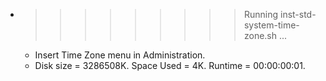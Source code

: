 * >>>>>>>>> Running inst-std-system-time-zone.sh ...
  * Insert Time Zone menu in Administration.
  * Disk size = 3286508K. Space Used = 4K. Runtime = 00:00:00:01.
